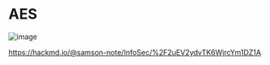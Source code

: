 # AES

![image](https://github.com/samsonjaw/AES/assets/114964564/adc83c16-9d78-46bd-a5f4-5e7e26090985)

https://hackmd.io/@samson-note/InfoSec/%2F2uEV2ydvTK6WjrcYm1DZ1A
